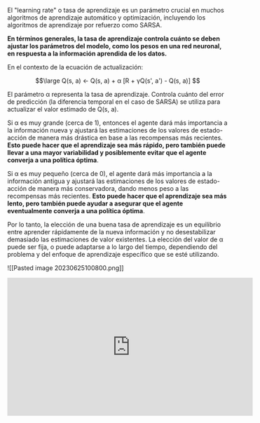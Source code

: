 El "learning rate" o tasa de aprendizaje es un parámetro crucial en muchos algoritmos de aprendizaje automático y optimización, incluyendo los algoritmos de aprendizaje por refuerzo como SARSA.

**En términos generales, la tasa de aprendizaje controla cuánto se deben ajustar los parámetros del modelo, como los pesos en una red neuronal, en respuesta a la información aprendida de los datos.**

En el contexto de la ecuación de actualización:

$$\large
Q(s, a) <- Q(s, a) + α [R + γQ(s', a') - Q(s, a)]
$$

El parámetro α representa la tasa de aprendizaje. Controla cuánto del error de predicción (la diferencia temporal en el caso de SARSA) se utiliza para actualizar el valor estimado de Q(s, a).

Si α es muy grande (cerca de 1), entonces el agente dará más importancia a la información nueva y ajustará las estimaciones de los valores de estado-acción de manera más drástica en base a las recompensas más recientes. **Esto puede hacer que el aprendizaje sea más rápido, pero también puede llevar a una mayor variabilidad y posiblemente evitar que el agente converja a una política óptima**.

Si α es muy pequeño (cerca de 0), el agente dará más importancia a la información antigua y ajustará las estimaciones de los valores de estado-acción de manera más conservadora, dando menos peso a las recompensas más recientes. **Esto puede hacer que el aprendizaje sea más lento, pero también puede ayudar a asegurar que el agente eventualmente converja a una política óptima**.

Por lo tanto, la elección de una buena tasa de aprendizaje es un equilibrio entre aprender rápidamente de la nueva información y no desestabilizar demasiado las estimaciones de valor existentes. La elección del valor de α puede ser fija, o puede adaptarse a lo largo del tiempo, dependiendo del problema y del enfoque de aprendizaje específico que se esté utilizando.

![[Pasted image 20230625100800.png]]

<iframe width="560" height="315" src="https://www.youtube.com/embed/jWT-AX9677k?si=e8paYzMiP7W0oIS0" title="YouTube video player" frameborder="0" allow="accelerometer; autoplay; clipboard-write; encrypted-media; gyroscope; picture-in-picture; web-share" allowfullscreen></iframe>
